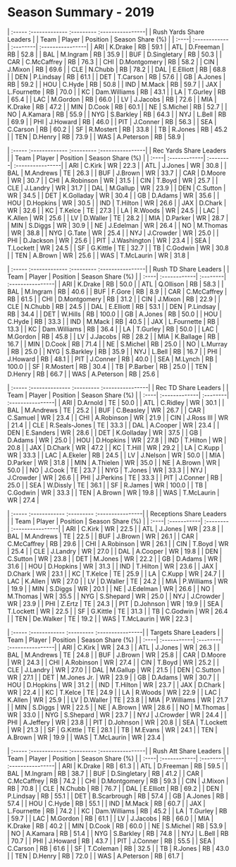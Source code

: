 # Season Summary - 2019

| :----- :------------- :--------- :----------------|
|              Rush Yards Share Leaders             |
| Team | Player       | Position | Season Share (%) |
| :----| :------------| :--------| :----------------|
| ARI  | K.Drake      | RB       | 59.1             |
| ATL  | D.Freeman    | RB       | 52.8             |
| BAL  | M.Ingram     | RB       | 35.9             |
| BUF  | D.Singletary | RB       | 50.3             |
| CAR  | C.McCaffrey  | RB       | 76.3             |
| CHI  | D.Montgomery | RB       | 58.2             |
| CIN  | J.Mixon      | RB       | 69.6             |
| CLE  | N.Chubb      | RB       | 78.2             |
| DAL  | E.Elliott    | RB       | 68.8             |
| DEN  | P.Lindsay    | RB       | 61.1             |
| DET  | T.Carson     | RB       | 57.6             |
| GB   | A.Jones      | RB       | 59.2             |
| HOU  | C.Hyde       | RB       | 50.8             |
| IND  | M.Mack       | RB       | 59.7             |
| JAX  | L.Fournette  | RB       | 70.0             |
| KC   | Dam.Williams | RB       | 43.1             |
| LA   | T.Gurley     | RB       | 65.4             |
| LAC  | M.Gordon     | RB       | 66.0             |
| LV   | J.Jacobs     | RB       | 72.6             |
| MIA  | K.Drake      | RB       | 47.2             |
| MIN  | D.Cook       | RB       | 60.1             |
| NE   | S.Michel     | RB       | 52.7             |
| NO   | A.Kamara     | RB       | 55.9             |
| NYG  | S.Barkley    | RB       | 64.3             |
| NYJ  | L.Bell       | RB       | 69.9             |
| PHI  | J.Howard     | RB       | 46.0             |
| PIT  | J.Conner     | RB       | 56.3             |
| SEA  | C.Carson     | RB       | 60.2             |
| SF   | R.Mostert    | RB       | 33.8             |
| TB   | R.Jones      | RB       | 45.2             |
| TEN  | D.Henry      | RB       | 73.9             |
| WAS  | A.Peterson   | RB       | 58.9             |

| :----- :------------- :--------- :----------------|
|              Rec Yards Share Leaders              |
| Team | Player       | Position | Season Share (%) |
| :----| :------------| :--------| :----------------|
| ARI  | C.Kirk       | WR       | 22.3             |
| ATL  | J.Jones      | WR       | 30.8             |
| BAL  | M.Andrews    | TE       | 26.3             |
| BUF  | J.Brown      | WR       | 33.7             |
| CAR  | D.Moore      | WR       | 30.7             |
| CHI  | A.Robinson   | WR       | 31.5             |
| CIN  | T.Boyd       | WR       | 25.7             |
| CLE  | J.Landry     | WR       | 31.7             |
| DAL  | M.Gallup     | WR       | 23.9             |
| DEN  | C.Sutton     | WR       | 34.5             |
| DET  | K.Golladay   | WR       | 30.4             |
| GB   | D.Adams      | WR       | 35.6             |
| HOU  | D.Hopkins    | WR       | 30.5             |
| IND  | T.Hilton     | WR       | 26.6             |
| JAX  | D.Chark      | WR       | 32.6             |
| KC   | T.Kelce      | TE       | 27.3             |
| LA   | R.Woods      | WR       | 24.5             |
| LAC  | K.Allen      | WR       | 25.6             |
| LV   | D.Waller     | TE       | 28.2             |
| MIA  | D.Parker     | WR       | 28.7             |
| MIN  | S.Diggs      | WR       | 30.9             |
| NE   | J.Edelman    | WR       | 26.4             |
| NO   | M.Thomas     | WR       | 38.8             |
| NYG  | G.Tate       | WR       | 25.4             |
| NYJ  | J.Crowder    | WR       | 25.0             |
| PHI  | D.Jackson    | WR       | 25.6             |
| PIT  | J.Washington | WR       | 23.4             |
| SEA  | T.Lockett    | WR       | 24.5             |
| SF   | G.Kittle     | TE       | 32.7             |
| TB   | C.Godwin     | WR       | 30.8             |
| TEN  | A.Brown      | WR       | 25.6             |
| WAS  | T.McLaurin   | WR       | 31.8             |

| :----- :------------- :--------- :----------------|
|               Rush TD Share Leaders               |
| Team | Player       | Position | Season Share (%) |
| :----| :------------| :--------| :----------------|
| ARI  | K.Drake      | RB       | 50.0             |
| ATL  | Q.Ollison    | RB       | 58.3             |
| BAL  | M.Ingram     | RB       | 40.6             |
| BUF  | F.Gore       | RB       | 8.9              |
| CAR  | C.McCaffrey  | RB       | 61.5             |
| CHI  | D.Montgomery | RB       | 31.2             |
| CIN  | J.Mixon      | RB       | 22.9             |
| CLE  | N.Chubb      | RB       | 24.5             |
| DAL  | E.Elliott    | RB       | 53.1             |
| DEN  | P.Lindsay    | RB       | 34.4             |
| DET  | W.Hills      | RB       | 100.0            |
| GB   | A.Jones      | RB       | 50.0             |
| HOU  | C.Hyde       | RB       | 33.3             |
| IND  | M.Mack       | RB       | 40.5             |
| JAX  | L.Fournette  | RB       | 13.3             |
| KC   | Dam.Williams | RB       | 36.4             |
| LA   | T.Gurley     | RB       | 50.0             |
| LAC  | M.Gordon     | RB       | 45.8             |
| LV   | J.Jacobs     | RB       | 28.2             |
| MIA  | K.Ballage    | RB       | 16.7             |
| MIN  | D.Cook       | RB       | 71.4             |
| NE   | S.Michel     | RB       | 25.0             |
| NO   | L.Murray     | RB       | 25.0             |
| NYG  | S.Barkley    | RB       | 35.9             |
| NYJ  | L.Bell       | RB       | 16.7             |
| PHI  | J.Howard     | RB       | 48.1             |
| PIT  | J.Conner     | RB       | 40.0             |
| SEA  | M.Lynch      | RB       | 100.0            |
| SF   | R.Mostert    | RB       | 30.4             |
| TB   | P.Barber     | RB       | 25.0             |
| TEN  | D.Henry      | RB       | 66.7             |
| WAS  | A.Peterson   | RB       | 25.6             |

| :----- :-------------- :--------- :----------------|
|                Rec TD Share Leaders                |
| Team | Player        | Position | Season Share (%) |
| :----| :-------------| :--------| :----------------|
| ARI  | D.Arnold      | TE       | 50.0             |
| ATL  | C.Ridley      | WR       | 30.1             |
| BAL  | M.Andrews     | TE       | 25.2             |
| BUF  | C.Beasley     | WR       | 26.7             |
| CAR  | C.Samuel      | WR       | 23.4             |
| CHI  | A.Robinson    | WR       | 21.9             |
| CIN  | J.Ross III    | WR       | 21.4             |
| CLE  | R.Seals-Jones | TE       | 33.3             |
| DAL  | A.Cooper      | WR       | 23.4             |
| DEN  | E.Sanders     | WR       | 28.6             |
| DET  | K.Golladay    | WR       | 37.5             |
| GB   | D.Adams       | WR       | 25.0             |
| HOU  | D.Hopkins     | WR       | 27.8             |
| IND  | T.Hilton      | WR       | 20.8             |
| JAX  | D.Chark       | WR       | 47.2             |
| KC   | T.Hill        | WR       | 29.2             |
| LA   | C.Kupp        | WR       | 33.3             |
| LAC  | A.Ekeler      | RB       | 24.5             |
| LV   | J.Nelson      | WR       | 50.0             |
| MIA  | D.Parker      | WR       | 31.8             |
| MIN  | A.Thielen     | WR       | 35.0             |
| NE   | A.Brown       | WR       | 50.0             |
| NO   | J.Cook        | TE       | 23.7             |
| NYG  | T.Jones       | WR       | 33.3             |
| NYJ  | J.Crowder     | WR       | 26.6             |
| PHI  | J.Perkins     | TE       | 33.3             |
| PIT  | J.Conner      | RB       | 25.0             |
| SEA  | W.Dissly      | TE       | 36.1             |
| SF   | R.James       | WR       | 100.0            |
| TB   | C.Godwin      | WR       | 33.3             |
| TEN  | A.Brown       | WR       | 19.8             |
| WAS  | T.McLaurin    | WR       | 27.4             |

| :----- :------------ :--------- :----------------|
|             Receptions Share Leaders             |
| Team | Player      | Position | Season Share (%) |
| :----| :-----------| :--------| :----------------|
| ARI  | C.Kirk      | WR       | 22.5             |
| ATL  | J.Jones     | WR       | 23.8             |
| BAL  | M.Andrews   | TE       | 22.5             |
| BUF  | J.Brown     | WR       | 26.1             |
| CAR  | C.McCaffrey | RB       | 29.6             |
| CHI  | A.Robinson  | WR       | 26.1             |
| CIN  | T.Boyd      | WR       | 25.4             |
| CLE  | J.Landry    | WR       | 27.0             |
| DAL  | A.Cooper    | WR       | 19.8             |
| DEN  | C.Sutton    | WR       | 23.8             |
| DET  | M.Jones     | WR       | 22.2             |
| GB   | D.Adams     | WR       | 31.6             |
| HOU  | D.Hopkins   | WR       | 31.3             |
| IND  | T.Hilton    | WR       | 23.6             |
| JAX  | D.Chark     | WR       | 23.1             |
| KC   | T.Kelce     | TE       | 25.9             |
| LA   | C.Kupp      | WR       | 24.7             |
| LAC  | K.Allen     | WR       | 27.0             |
| LV   | D.Waller    | TE       | 24.2             |
| MIA  | P.Williams  | WR       | 19.9             |
| MIN  | S.Diggs     | WR       | 20.1             |
| NE   | J.Edelman   | WR       | 26.6             |
| NO   | M.Thomas    | WR       | 35.5             |
| NYG  | S.Shepard   | WR       | 25.0             |
| NYJ  | J.Crowder   | WR       | 23.9             |
| PHI  | Z.Ertz      | TE       | 24.3             |
| PIT  | D.Johnson   | WR       | 19.9             |
| SEA  | T.Lockett   | WR       | 22.5             |
| SF   | G.Kittle    | TE       | 31.3             |
| TB   | C.Godwin    | WR       | 26.4             |
| TEN  | De.Walker   | TE       | 19.2             |
| WAS  | T.McLaurin  | WR       | 22.3             |

| :----- :------------ :--------- :----------------|
|              Targets Share Leaders               |
| Team | Player      | Position | Season Share (%) |
| :----| :-----------| :--------| :----------------|
| ARI  | C.Kirk      | WR       | 24.3             |
| ATL  | J.Jones     | WR       | 26.3             |
| BAL  | M.Andrews   | TE       | 24.8             |
| BUF  | J.Brown     | WR       | 25.8             |
| CAR  | D.Moore     | WR       | 24.3             |
| CHI  | A.Robinson  | WR       | 27.4             |
| CIN  | T.Boyd      | WR       | 25.2             |
| CLE  | J.Landry    | WR       | 27.0             |
| DAL  | M.Gallup    | WR       | 21.5             |
| DEN  | C.Sutton    | WR       | 27.1             |
| DET  | M.Jones Jr. | WR       | 23.9             |
| GB   | D.Adams     | WR       | 30.7             |
| HOU  | D.Hopkins   | WR       | 31.2             |
| IND  | T.Hilton    | WR       | 23.7             |
| JAX  | D.Chark     | WR       | 22.4             |
| KC   | T.Kelce     | TE       | 24.9             |
| LA   | R.Woods     | WR       | 22.9             |
| LAC  | K.Allen     | WR       | 25.9             |
| LV   | D.Waller    | TE       | 23.8             |
| MIA  | P.Williams  | WR       | 21.7             |
| MIN  | S.Diggs     | WR       | 22.5             |
| NE   | A.Brown     | WR       | 28.6             |
| NO   | M.Thomas    | WR       | 33.0             |
| NYG  | S.Shepard   | WR       | 23.7             |
| NYJ  | J.Crowder   | WR       | 24.4             |
| PHI  | A.Jeffery   | WR       | 23.8             |
| PIT  | D.Johnson   | WR       | 20.8             |
| SEA  | T.Lockett   | WR       | 21.3             |
| SF   | G.Kittle    | TE       | 28.1             |
| TB   | M.Evans     | WR       | 24.1             |
| TEN  | A.Brown     | WR       | 19.9             |
| WAS  | T.McLaurin  | WR       | 23.4             |

| :----- :------------- :--------- :----------------|
|               Rush Att Share Leaders              |
| Team | Player       | Position | Season Share (%) |
| :----| :------------| :--------| :----------------|
| ARI  | K.Drake      | RB       | 61.3             |
| ATL  | D.Freeman    | RB       | 59.5             |
| BAL  | M.Ingram     | RB       | 38.7             |
| BUF  | D.Singletary | RB       | 41.2             |
| CAR  | C.McCaffrey  | RB       | 74.2             |
| CHI  | D.Montgomery | RB       | 59.3             |
| CIN  | J.Mixon      | RB       | 70.8             |
| CLE  | N.Chubb      | RB       | 76.7             |
| DAL  | E.Elliott    | RB       | 69.2             |
| DEN  | P.Lindsay    | RB       | 55.1             |
| DET  | B.Scarbrough | RB       | 57.4             |
| GB   | A.Jones      | RB       | 57.4             |
| HOU  | C.Hyde       | RB       | 55.1             |
| IND  | M.Mack       | RB       | 60.7             |
| JAX  | L.Fournette  | RB       | 74.2             |
| KC   | Dam.Williams | RB       | 45.2             |
| LA   | T.Gurley     | RB       | 59.7             |
| LAC  | M.Gordon     | RB       | 61.1             |
| LV   | J.Jacobs     | RB       | 66.0             |
| MIA  | K.Drake      | RB       | 40.2             |
| MIN  | D.Cook       | RB       | 60.0             |
| NE   | S.Michel     | RB       | 53.9             |
| NO   | A.Kamara     | RB       | 51.4             |
| NYG  | S.Barkley    | RB       | 74.8             |
| NYJ  | L.Bell       | RB       | 70.7             |
| PHI  | J.Howard     | RB       | 43.7             |
| PIT  | J.Conner     | RB       | 55.5             |
| SEA  | C.Carson     | RB       | 61.6             |
| SF   | T.Coleman    | RB       | 32.5             |
| TB   | R.Jones      | RB       | 43.0             |
| TEN  | D.Henry      | RB       | 72.0             |
| WAS  | A.Peterson   | RB       | 61.7             |


